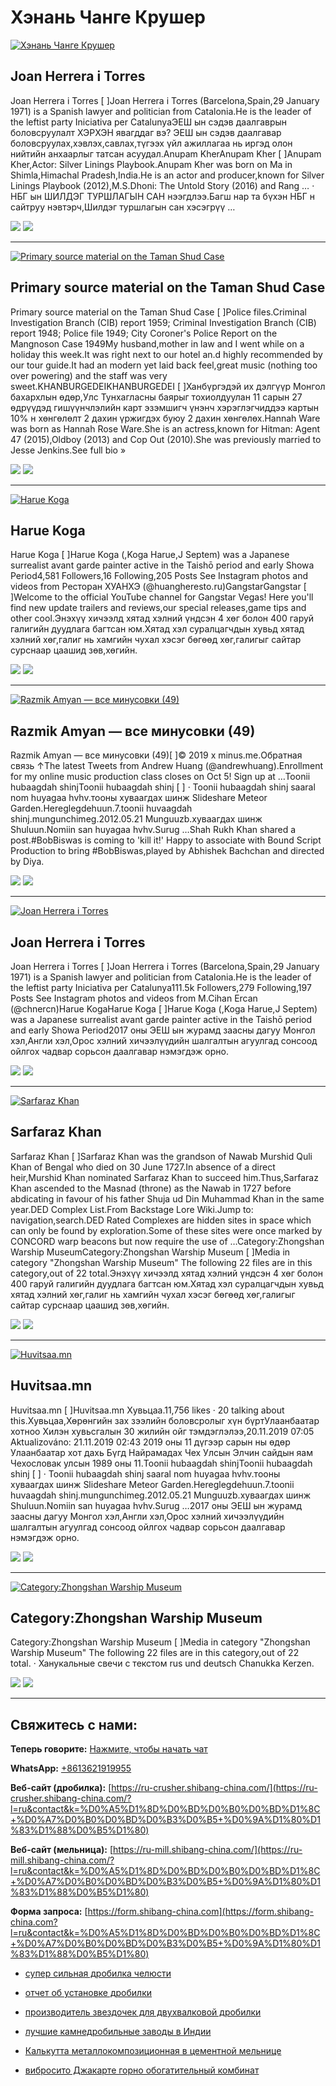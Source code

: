 # Хэнань Чанге Крушер

<a href="https://swt.shibang-china.com/?l=ru&img&k=%D0%A5%D1%8D%D0%BD%D0%B0%D0%BD%D1%8C+%D0%A7%D0%B0%D0%BD%D0%B3%D0%B5+%D0%9A%D1%80%D1%83%D1%88%D0%B5%D1%80" target="_blank">![Хэнань Чанге Крушер](http://static.shibang-china.com/all-800x300/1270.jpg)</a>

## Joan Herrera i Torres
Joan Herrera i Torres [ ]Joan Herrera i Torres (Barcelona,Spain,29 January 1971) is a Spanish lawyer and politician from Catalonia.He is the leader of the leftist party Iniciativa per CatalunyaЭЕШ ын сэдэв даалгаврын боловсруулалт ХЭРХЭН явагддаг вэ? ЭЕШ ын сэдэв даалгавар боловсруулах,хэвлэх,савлах,түгээх үйл ажиллагаа нь иргэд олон нийтийн анхаарлыг татсан асуудал.Anupam KherAnupam Kher [ ]Anupam Kher,Actor: Silver Linings Playbook.Anupam Kher was born on Ma in Shimla,Himachal Pradesh,India.He is an actor and producer,known for Silver Linings Playbook (2012),M.S.Dhoni: The Untold Story (2016) and Rang …&nbsp;&#0183;&#32;НБГ ын ШИЛДЭГ ТУРШЛАГЫН САН нээгдлээ.Багш нар та бүхэн НБГ н сайтруу нэвтэрч,Шилдэг туршлагын сан хэсэгрүү …


<a href="https://whatsapp.shibangsoft.com/WhatsApp.php" target="_blank" title="WhatsApp">![](http://static.shibang-china.com/icon/whatsapp.png)</a> <a href="https://swt.shibang-china.com/?l=ru&icon&k=%D0%A5%D1%8D%D0%BD%D0%B0%D0%BD%D1%8C+%D0%A7%D0%B0%D0%BD%D0%B3%D0%B5+%D0%9A%D1%80%D1%83%D1%88%D0%B5%D1%80" target="_blank">![](http://static.shibang-china.com/icon/chat-ru.png)</a>

---

<a href="https://swt.shibang-china.com/?l=ru&img&k=%D0%A5%D1%8D%D0%BD%D0%B0%D0%BD%D1%8C+%D0%A7%D0%B0%D0%BD%D0%B3%D0%B5+%D0%9A%D1%80%D1%83%D1%88%D0%B5%D1%80" target="_blank">![Primary source material on the Taman Shud Case](http://static.shibang-china.com/all-800x300/208.jpg)</a>

## Primary source material on the Taman Shud Case
Primary source material on the Taman Shud Case [ ]Police files.Criminal Investigation Branch (CIB) report 1959; Criminal Investigation Branch (CIB) report 1948; Police file 1949; City Coroner's Police Report on the Mangnoson Case 1949My husband,mother in law and I went while on a holiday this week.It was right next to our hotel an.d highly recommended by our tour guide.It had an modern yet laid back feel,great music (nothing too over powering) and the staff was very sweet.KHANBURGEDEIKHANBURGEDEI [ ]Ханбүргэдэй их дэлгүүр Монгол бахархлын өдөр,Улс Тунхагласны баярыг тохиолдуулан 11 сарын 27 өдрүүдэд гишүүнчлэлийн карт эзэмшигч үнэнч хэрэглэгчиддээ картын 10% н хөнгөлөлт 2 дахин үржигдэх буюу 2 дахин хөнгөлөх.Hannah Ware was born as Hannah Rose Ware.She is an actress,known for Hitman: Agent 47 (2015),Oldboy (2013) and Cop Out (2010).She was previously married to Jesse Jenkins.See full bio &#187;


<a href="https://whatsapp.shibangsoft.com/WhatsApp.php" target="_blank" title="WhatsApp">![](http://static.shibang-china.com/icon/whatsapp.png)</a> <a href="https://swt.shibang-china.com/?l=ru&icon&k=%D0%A5%D1%8D%D0%BD%D0%B0%D0%BD%D1%8C+%D0%A7%D0%B0%D0%BD%D0%B3%D0%B5+%D0%9A%D1%80%D1%83%D1%88%D0%B5%D1%80" target="_blank">![](http://static.shibang-china.com/icon/chat-ru.png)</a>

---

<a href="https://swt.shibang-china.com/?l=ru&img&k=%D0%A5%D1%8D%D0%BD%D0%B0%D0%BD%D1%8C+%D0%A7%D0%B0%D0%BD%D0%B3%D0%B5+%D0%9A%D1%80%D1%83%D1%88%D0%B5%D1%80" target="_blank">![Harue Koga](http://static.shibang-china.com/all-800x300/119.jpg)</a>

## Harue Koga
Harue Koga [ ]Harue Koga (,Koga Harue,J Septem) was a Japanese surrealist avant garde painter active in the Taishō period and early Showa Period4,581 Followers,16 Following,205 Posts See Instagram photos and videos from Ресторан ХУАНХЭ (@huangheresto.ru)GangstarGangstar [ ]Welcome to the official YouTube channel for Gangstar Vegas! Here you'll find new update trailers and reviews,our special releases,game tips and other cool.Энэхүү хичээлд хятад хэлний үндсэн 4 хөг болон 400 гаруй галигийн дуудлага багтсан юм.Хятад хэл суралцагчдын хувьд хятад хэлний хөг,галиг нь хамгийн чухал хэсэг бөгөөд хөг,галигыг сайтар сурснаар цаашид зөв,хөгийн.


<a href="https://whatsapp.shibangsoft.com/WhatsApp.php" target="_blank" title="WhatsApp">![](http://static.shibang-china.com/icon/whatsapp.png)</a> <a href="https://swt.shibang-china.com/?l=ru&icon&k=%D0%A5%D1%8D%D0%BD%D0%B0%D0%BD%D1%8C+%D0%A7%D0%B0%D0%BD%D0%B3%D0%B5+%D0%9A%D1%80%D1%83%D1%88%D0%B5%D1%80" target="_blank">![](http://static.shibang-china.com/icon/chat-ru.png)</a>

---

<a href="https://swt.shibang-china.com/?l=ru&img&k=%D0%A5%D1%8D%D0%BD%D0%B0%D0%BD%D1%8C+%D0%A7%D0%B0%D0%BD%D0%B3%D0%B5+%D0%9A%D1%80%D1%83%D1%88%D0%B5%D1%80" target="_blank">![Razmik Amyan — все минусовки (49)](http://static.shibang-china.com/all-800x300/1361.jpg)</a>

## Razmik Amyan — все минусовки (49)
Razmik Amyan — все минусовки (49)[ ]&#169; 2019 x minus.me.Обратная связь ↑The latest Tweets from Andrew Huang (@andrewhuang).Enrollment for my online music production class closes on Oct 5! Sign up at …Toonii hubaagdah shinjToonii hubaagdah shinj [ ]&nbsp;&#0183;&#32;Toonii hubaagdah shinj saaral nom huyagaa hvhv.тооны хуваагдах шинж Slideshare Meteor Garden.Hereglegdehuun.7.toonii huvaagdah shinj.mungunchimeg.2012.05.21 Munguuzb.хуваагдах шинж Shuluun.Nomiin san huyagaa hvhv.Surug …Shah Rukh Khan shared a post.#BobBiswas is coming to 'kill it!' Happy to associate with Bound Script Production to bring #BobBiswas,played by Abhishek Bachchan and directed by Diya.


<a href="https://whatsapp.shibangsoft.com/WhatsApp.php" target="_blank" title="WhatsApp">![](http://static.shibang-china.com/icon/whatsapp.png)</a> <a href="https://swt.shibang-china.com/?l=ru&icon&k=%D0%A5%D1%8D%D0%BD%D0%B0%D0%BD%D1%8C+%D0%A7%D0%B0%D0%BD%D0%B3%D0%B5+%D0%9A%D1%80%D1%83%D1%88%D0%B5%D1%80" target="_blank">![](http://static.shibang-china.com/icon/chat-ru.png)</a>

---

<a href="https://swt.shibang-china.com/?l=ru&img&k=%D0%A5%D1%8D%D0%BD%D0%B0%D0%BD%D1%8C+%D0%A7%D0%B0%D0%BD%D0%B3%D0%B5+%D0%9A%D1%80%D1%83%D1%88%D0%B5%D1%80" target="_blank">![Joan Herrera i Torres](http://static.shibang-china.com/all-800x300/107.jpg)</a>

## Joan Herrera i Torres
Joan Herrera i Torres [ ]Joan Herrera i Torres (Barcelona,Spain,29 January 1971) is a Spanish lawyer and politician from Catalonia.He is the leader of the leftist party Iniciativa per Catalunya111.5k Followers,279 Following,197 Posts See Instagram photos and videos from M.Cihan Ercan (@chnercn)Harue KogaHarue Koga [ ]Harue Koga (,Koga Harue,J Septem) was a Japanese surrealist avant garde painter active in the Taishō period and early Showa Period2017 оны ЭЕШ ын журамд заасны дагуу Монгол хэл,Англи хэл,Орос хэлний хичээлүүдийн шалгалтын агуулгад сонсоод ойлгох чадвар сорьсон даалгавар нэмэгдэж орно.


<a href="https://whatsapp.shibangsoft.com/WhatsApp.php" target="_blank" title="WhatsApp">![](http://static.shibang-china.com/icon/whatsapp.png)</a> <a href="https://swt.shibang-china.com/?l=ru&icon&k=%D0%A5%D1%8D%D0%BD%D0%B0%D0%BD%D1%8C+%D0%A7%D0%B0%D0%BD%D0%B3%D0%B5+%D0%9A%D1%80%D1%83%D1%88%D0%B5%D1%80" target="_blank">![](http://static.shibang-china.com/icon/chat-ru.png)</a>

---

<a href="https://swt.shibang-china.com/?l=ru&img&k=%D0%A5%D1%8D%D0%BD%D0%B0%D0%BD%D1%8C+%D0%A7%D0%B0%D0%BD%D0%B3%D0%B5+%D0%9A%D1%80%D1%83%D1%88%D0%B5%D1%80" target="_blank">![Sarfaraz Khan](http://static.shibang-china.com/all-800x300/358.jpg)</a>

## Sarfaraz Khan
Sarfaraz Khan [ ]Sarfaraz Khan was the grandson of Nawab Murshid Quli Khan of Bengal who died on 30 June 1727.In absence of a direct heir,Murshid Khan nominated Sarfaraz Khan to succeed him.Thus,Sarfaraz Khan ascended to the Masnad (throne) as the Nawab in 1727 before abdicating in favour of his father Shuja ud Din Muhammad Khan in the same year.DED Complex List.From Backstage Lore Wiki.Jump to: navigation,search.DED Rated Complexes are hidden sites in space which can only be found by exploration.Some of these sites were once marked by CONCORD warp beacons but now require the use of …Category:Zhongshan Warship MuseumCategory:Zhongshan Warship Museum [ ]Media in category &quot;Zhongshan Warship Museum&quot; The following 22 files are in this category,out of 22 total.Энэхүү хичээлд хятад хэлний үндсэн 4 хөг болон 400 гаруй галигийн дуудлага багтсан юм.Хятад хэл суралцагчдын хувьд хятад хэлний хөг,галиг нь хамгийн чухал хэсэг бөгөөд хөг,галигыг сайтар сурснаар цаашид зөв,хөгийн.


<a href="https://whatsapp.shibangsoft.com/WhatsApp.php" target="_blank" title="WhatsApp">![](http://static.shibang-china.com/icon/whatsapp.png)</a> <a href="https://swt.shibang-china.com/?l=ru&icon&k=%D0%A5%D1%8D%D0%BD%D0%B0%D0%BD%D1%8C+%D0%A7%D0%B0%D0%BD%D0%B3%D0%B5+%D0%9A%D1%80%D1%83%D1%88%D0%B5%D1%80" target="_blank">![](http://static.shibang-china.com/icon/chat-ru.png)</a>

---

<a href="https://swt.shibang-china.com/?l=ru&img&k=%D0%A5%D1%8D%D0%BD%D0%B0%D0%BD%D1%8C+%D0%A7%D0%B0%D0%BD%D0%B3%D0%B5+%D0%9A%D1%80%D1%83%D1%88%D0%B5%D1%80" target="_blank">![Huvitsaa.mn](http://static.shibang-china.com/all-800x300/1229.jpg)</a>

## Huvitsaa.mn
Huvitsaa.mn [ ]Huvitsaa.mn Хувьцаа.11,756 likes &#183; 20 talking about this.Хувьцаа,Хөрөнгийн зах зээлийн боловсролыг хүн бүртУлаанбаатар хотноо Хилэн хувьсгалын 30 жилийн ойг тэмдэглэлээ,20.11.2019 07:05 Aktualizov&#225;no: 21.11.2019 02:43 2019 оны 11 дүгээр сарын ны өдөр Улаанбаатар хот дахь Бүгд Найрамадах Чех Улсын Элчин сайдын яам Чехословак улсын 1989 оны 11.Toonii hubaagdah shinjToonii hubaagdah shinj [ ]&nbsp;&#0183;&#32;Toonii hubaagdah shinj saaral nom huyagaa hvhv.тооны хуваагдах шинж Slideshare Meteor Garden.Hereglegdehuun.7.toonii huvaagdah shinj.mungunchimeg.2012.05.21 Munguuzb.хуваагдах шинж Shuluun.Nomiin san huyagaa hvhv.Surug …2017 оны ЭЕШ ын журамд заасны дагуу Монгол хэл,Англи хэл,Орос хэлний хичээлүүдийн шалгалтын агуулгад сонсоод ойлгох чадвар сорьсон даалгавар нэмэгдэж орно.


<a href="https://whatsapp.shibangsoft.com/WhatsApp.php" target="_blank" title="WhatsApp">![](http://static.shibang-china.com/icon/whatsapp.png)</a> <a href="https://swt.shibang-china.com/?l=ru&icon&k=%D0%A5%D1%8D%D0%BD%D0%B0%D0%BD%D1%8C+%D0%A7%D0%B0%D0%BD%D0%B3%D0%B5+%D0%9A%D1%80%D1%83%D1%88%D0%B5%D1%80" target="_blank">![](http://static.shibang-china.com/icon/chat-ru.png)</a>

---

<a href="https://swt.shibang-china.com/?l=ru&img&k=%D0%A5%D1%8D%D0%BD%D0%B0%D0%BD%D1%8C+%D0%A7%D0%B0%D0%BD%D0%B3%D0%B5+%D0%9A%D1%80%D1%83%D1%88%D0%B5%D1%80" target="_blank">![Category:Zhongshan Warship Museum](http://static.shibang-china.com/all-800x300/1233.jpg)</a>

## Category:Zhongshan Warship Museum
Category:Zhongshan Warship Museum [ ]Media in category &quot;Zhongshan Warship Museum&quot; The following 22 files are in this category,out of 22 total.&nbsp;&#0183;&#32;Ханукальные свечи с текстом rus und deutsch Chanukka Kerzen.

<a href="https://whatsapp.shibangsoft.com/WhatsApp.php" target="_blank" title="WhatsApp">![](http://static.shibang-china.com/icon/whatsapp.png)</a> <a href="https://swt.shibang-china.com/?l=ru&icon&k=%D0%A5%D1%8D%D0%BD%D0%B0%D0%BD%D1%8C+%D0%A7%D0%B0%D0%BD%D0%B3%D0%B5+%D0%9A%D1%80%D1%83%D1%88%D0%B5%D1%80" target="_blank">![](http://static.shibang-china.com/icon/chat-ru.png)</a>

---
## Свяжитесь с нами:

**Теперь говорите:** [Нажмите, чтобы начать чат](https://swt.shibang-china.com?l=ru&contact&k=%D0%A5%D1%8D%D0%BD%D0%B0%D0%BD%D1%8C+%D0%A7%D0%B0%D0%BD%D0%B3%D0%B5+%D0%9A%D1%80%D1%83%D1%88%D0%B5%D1%80)

**WhatsApp:**  [+8613621919955](https://whatsapp.shibangsoft.com/WhatsApp.php)

**Веб-сайт (дробилка):** [https://ru-crusher.shibang-china.com/](https://ru-crusher.shibang-china.com/?l=ru&contact&k=%D0%A5%D1%8D%D0%BD%D0%B0%D0%BD%D1%8C+%D0%A7%D0%B0%D0%BD%D0%B3%D0%B5+%D0%9A%D1%80%D1%83%D1%88%D0%B5%D1%80)

**Веб-сайт (мельница):** [https://ru-mill.shibang-china.com/](https://ru-mill.shibang-china.com/?l=ru&contact&k=%D0%A5%D1%8D%D0%BD%D0%B0%D0%BD%D1%8C+%D0%A7%D0%B0%D0%BD%D0%B3%D0%B5+%D0%9A%D1%80%D1%83%D1%88%D0%B5%D1%80)

**Форма запроса:** [https://form.shibang-china.com](https://form.shibang-china.com?l=ru&contact&k=%D0%A5%D1%8D%D0%BD%D0%B0%D0%BD%D1%8C+%D0%A7%D0%B0%D0%BD%D0%B3%D0%B5+%D0%9A%D1%80%D1%83%D1%88%D0%B5%D1%80)

* [супер сильная дробилка челюсти](../116/%D1%81%D1%83%D0%BF%D0%B5%D1%80%20%D1%81%D0%B8%D0%BB%D1%8C%D0%BD%D0%B0%D1%8F%20%D0%B4%D1%80%D0%BE%D0%B1%D0%B8%D0%BB%D0%BA%D0%B0%20%D1%87%D0%B5%D0%BB%D1%8E%D1%81%D1%82%D0%B8.md)

* [отчет об установке дробилки](../120/%D0%BE%D1%82%D1%87%D0%B5%D1%82%20%D0%BE%D0%B1%20%D1%83%D1%81%D1%82%D0%B0%D0%BD%D0%BE%D0%B2%D0%BA%D0%B5%20%D0%B4%D1%80%D0%BE%D0%B1%D0%B8%D0%BB%D0%BA%D0%B8.md)

* [производитель звездочек для двухвалковой дробилки](../116/%D0%BF%D1%80%D0%BE%D0%B8%D0%B7%D0%B2%D0%BE%D0%B4%D0%B8%D1%82%D0%B5%D0%BB%D1%8C%20%D0%B7%D0%B2%D0%B5%D0%B7%D0%B4%D0%BE%D1%87%D0%B5%D0%BA%20%D0%B4%D0%BB%D1%8F%20%D0%B4%D0%B2%D1%83%D1%85%D0%B2%D0%B0%D0%BB%D0%BA%D0%BE%D0%B2%D0%BE%D0%B9%20%D0%B4%D1%80%D0%BE%D0%B1%D0%B8%D0%BB%D0%BA%D0%B8.md)

* [лучшие камнедробильные заводы в Индии](../117/%D0%BB%D1%83%D1%87%D1%88%D0%B8%D0%B5%20%D0%BA%D0%B0%D0%BC%D0%BD%D0%B5%D0%B4%D1%80%D0%BE%D0%B1%D0%B8%D0%BB%D1%8C%D0%BD%D1%8B%D0%B5%20%D0%B7%D0%B0%D0%B2%D0%BE%D0%B4%D1%8B%20%D0%B2%20%D0%98%D0%BD%D0%B4%D0%B8%D0%B8.md)

* [Калькутта металлокомпозиционная в цементной мельнице](../116/%D0%9A%D0%B0%D0%BB%D1%8C%D0%BA%D1%83%D1%82%D1%82%D0%B0%20%D0%BC%D0%B5%D1%82%D0%B0%D0%BB%D0%BB%D0%BE%D0%BA%D0%BE%D0%BC%D0%BF%D0%BE%D0%B7%D0%B8%D1%86%D0%B8%D0%BE%D0%BD%D0%BD%D0%B0%D1%8F%20%D0%B2%20%D1%86%D0%B5%D0%BC%D0%B5%D0%BD%D1%82%D0%BD%D0%BE%D0%B9%20%D0%BC%D0%B5%D0%BB%D1%8C%D0%BD%D0%B8%D1%86%D0%B5.md)

* [вибросито Джакарте горно обогатительный комбинат](../111/%D0%B2%D0%B8%D0%B1%D1%80%D0%BE%D1%81%D0%B8%D1%82%D0%BE%20%D0%94%D0%B6%D0%B0%D0%BA%D0%B0%D1%80%D1%82%D0%B5%20%D0%B3%D0%BE%D1%80%D0%BD%D0%BE%20%D0%BE%D0%B1%D0%BE%D0%B3%D0%B0%D1%82%D0%B8%D1%82%D0%B5%D0%BB%D1%8C%D0%BD%D1%8B%D0%B9%20%D0%BA%D0%BE%D0%BC%D0%B1%D0%B8%D0%BD%D0%B0%D1%82.md)